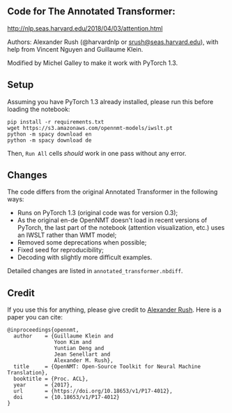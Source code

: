 ## Code for The Annotated Transformer:
http://nlp.seas.harvard.edu/2018/04/03/attention.html

Authors: Alexander Rush (@harvardnlp or srush@seas.harvard.edu), with help from Vincent Nguyen and Guillaume Klein. 

Modified by Michel Galley to make it work with PyTorch 1.3.

## Setup

Assuming you have PyTorch 1.3 already installed, please run this before loading the notebook:

```
pip install -r requirements.txt
wget https://s3.amazonaws.com/opennmt-models/iwslt.pt
python -m spacy download en
python -m spacy download de
```

Then, `Run All` cells *should* work in one pass without any error.

## Changes

The code differs from the original Annotated Transformer in the following ways:
* Runs on PyTorch 1.3 (original code was for version 0.3);
* As the original en-de OpenNMT doesn't load in recent versions of PyTorch, the last part of the notebook (attention visualization, etc.) uses an IWSLT rather than WMT model;
* Removed some deprecations when possible;
* Fixed seed for reproducibility;
* Decoding with slightly more difficult examples.

Detailed changes are listed in `annotated_transformer.nbdiff`.

## Credit

If you use this for anything, please give credit to [Alexander Rush](http://rush-nlp.com/). Here is a paper you can cite:

```
@inproceedings{opennmt,
  author    = {Guillaume Klein and
               Yoon Kim and
               Yuntian Deng and
               Jean Senellart and
               Alexander M. Rush},
  title     = {OpenNMT: Open-Source Toolkit for Neural Machine Translation},
  booktitle = {Proc. ACL},
  year      = {2017},
  url       = {https://doi.org/10.18653/v1/P17-4012},
  doi       = {10.18653/v1/P17-4012}
}
```
